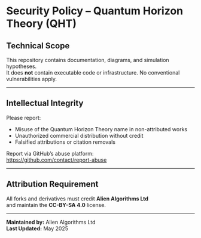 # Security Policy – Quantum Horizon Theory (QHT)

## Technical Scope

This repository contains documentation, diagrams, and simulation hypotheses.  
It does **not** contain executable code or infrastructure. No conventional vulnerabilities apply.

---

## Intellectual Integrity

Please report:

- Misuse of the Quantum Horizon Theory name in non-attributed works  
- Unauthorized commercial distribution without credit  
- Falsified attributions or citation removals  

Report via GitHub’s abuse platform:  
https://github.com/contact/report-abuse

---

## Attribution Requirement

All forks and derivatives must credit **Alien Algorithms Ltd**  
and maintain the **CC-BY-SA 4.0** license.

---

**Maintained by:** Alien Algorithms Ltd  
**Last Updated:** May 2025  
